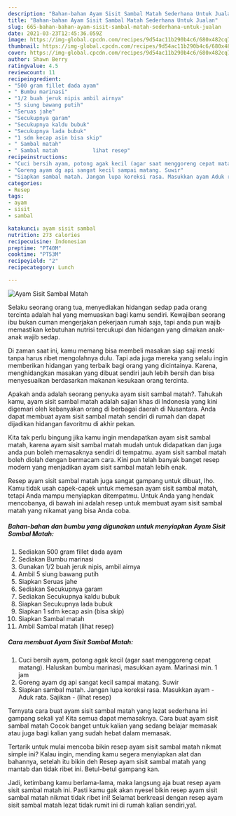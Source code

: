 ```yaml
---
description: "Bahan-bahan Ayam Sisit Sambal Matah Sederhana Untuk Jualan"
title: "Bahan-bahan Ayam Sisit Sambal Matah Sederhana Untuk Jualan"
slug: 665-bahan-bahan-ayam-sisit-sambal-matah-sederhana-untuk-jualan
date: 2021-03-23T12:45:36.059Z
image: https://img-global.cpcdn.com/recipes/9d54ac11b290b4c6/680x482cq70/ayam-sisit-sambal-matah-foto-resep-utama.jpg
thumbnail: https://img-global.cpcdn.com/recipes/9d54ac11b290b4c6/680x482cq70/ayam-sisit-sambal-matah-foto-resep-utama.jpg
cover: https://img-global.cpcdn.com/recipes/9d54ac11b290b4c6/680x482cq70/ayam-sisit-sambal-matah-foto-resep-utama.jpg
author: Shawn Berry
ratingvalue: 4.5
reviewcount: 11
recipeingredient:
- "500 gram fillet dada ayam"
- " Bumbu marinasi"
- "1/2 buah jeruk nipis ambil airnya"
- "5 siung bawang putih"
- "Seruas jahe"
- "Secukupnya garam"
- "Secukupnya kaldu bubuk"
- "Secukupnya lada bubuk"
- "1 sdm kecap asin bisa skip"
- " Sambal matah"
- " Sambal matah           lihat resep"
recipeinstructions:
- "Cuci bersih ayam, potong agak kecil (agar saat menggoreng cepat matang). Haluskan bumbu marinasi, masukkan ayam. Marinasi min. 1 jam"
- "Goreng ayam dg api sangat kecil sampai matang. Suwir"
- "Siapkan sambal matah. Jangan lupa koreksi rasa. Masukkan ayam Aduk rata. Sajikan           (lihat resep)"
categories:
- Resep
tags:
- ayam
- sisit
- sambal

katakunci: ayam sisit sambal 
nutrition: 273 calories
recipecuisine: Indonesian
preptime: "PT40M"
cooktime: "PT53M"
recipeyield: "2"
recipecategory: Lunch

---
```



![Ayam Sisit Sambal Matah](https://img-global.cpcdn.com/recipes/9d54ac11b290b4c6/680x482cq70/ayam-sisit-sambal-matah-foto-resep-utama.jpg)

Selaku seorang orang tua, menyediakan hidangan sedap pada orang tercinta adalah hal yang memuaskan bagi kamu sendiri. Kewajiban seorang ibu bukan cuman mengerjakan pekerjaan rumah saja, tapi anda pun wajib memastikan kebutuhan nutrisi tercukupi dan hidangan yang dimakan anak-anak wajib sedap.

Di zaman  saat ini, kamu memang bisa membeli masakan siap saji meski tanpa harus ribet mengolahnya dulu. Tapi ada juga mereka yang selalu ingin memberikan hidangan yang terbaik bagi orang yang dicintainya. Karena, menghidangkan masakan yang dibuat sendiri jauh lebih bersih dan bisa menyesuaikan berdasarkan makanan kesukaan orang tercinta. 



Apakah anda adalah seorang penyuka ayam sisit sambal matah?. Tahukah kamu, ayam sisit sambal matah adalah sajian khas di Indonesia yang kini digemari oleh kebanyakan orang di berbagai daerah di Nusantara. Anda dapat membuat ayam sisit sambal matah sendiri di rumah dan dapat dijadikan hidangan favoritmu di akhir pekan.

Kita tak perlu bingung jika kamu ingin mendapatkan ayam sisit sambal matah, karena ayam sisit sambal matah mudah untuk didapatkan dan juga anda pun boleh memasaknya sendiri di tempatmu. ayam sisit sambal matah boleh diolah dengan bermacam cara. Kini pun telah banyak banget resep modern yang menjadikan ayam sisit sambal matah lebih enak.

Resep ayam sisit sambal matah juga sangat gampang untuk dibuat, lho. Kamu tidak usah capek-capek untuk memesan ayam sisit sambal matah, tetapi Anda mampu menyiapkan ditempatmu. Untuk Anda yang hendak mencobanya, di bawah ini adalah resep untuk membuat ayam sisit sambal matah yang nikamat yang bisa Anda coba.

<!--inarticleads1-->

##### Bahan-bahan dan bumbu yang digunakan untuk menyiapkan Ayam Sisit Sambal Matah:

1. Sediakan 500 gram fillet dada ayam
1. Sediakan  Bumbu marinasi
1. Gunakan 1/2 buah jeruk nipis, ambil airnya
1. Ambil 5 siung bawang putih
1. Siapkan Seruas jahe
1. Sediakan Secukupnya garam
1. Sediakan Secukupnya kaldu bubuk
1. Siapkan Secukupnya lada bubuk
1. Siapkan 1 sdm kecap asin (bisa skip)
1. Siapkan  Sambal matah
1. Ambil  Sambal matah           (lihat resep)




<!--inarticleads2-->

##### Cara membuat Ayam Sisit Sambal Matah:

1. Cuci bersih ayam, potong agak kecil (agar saat menggoreng cepat matang). Haluskan bumbu marinasi, masukkan ayam. Marinasi min. 1 jam
1. Goreng ayam dg api sangat kecil sampai matang. Suwir
1. Siapkan sambal matah. Jangan lupa koreksi rasa. Masukkan ayam - Aduk rata. Sajikan -           (lihat resep)




Ternyata cara buat ayam sisit sambal matah yang lezat sederhana ini gampang sekali ya! Kita semua dapat memasaknya. Cara buat ayam sisit sambal matah Cocok banget untuk kalian yang sedang belajar memasak atau juga bagi kalian yang sudah hebat dalam memasak.

Tertarik untuk mulai mencoba bikin resep ayam sisit sambal matah nikmat simple ini? Kalau ingin, mending kamu segera menyiapkan alat dan bahannya, setelah itu bikin deh Resep ayam sisit sambal matah yang mantab dan tidak ribet ini. Betul-betul gampang kan. 

Jadi, ketimbang kamu berlama-lama, maka langsung aja buat resep ayam sisit sambal matah ini. Pasti kamu gak akan nyesel bikin resep ayam sisit sambal matah nikmat tidak ribet ini! Selamat berkreasi dengan resep ayam sisit sambal matah lezat tidak rumit ini di rumah kalian sendiri,ya!.

